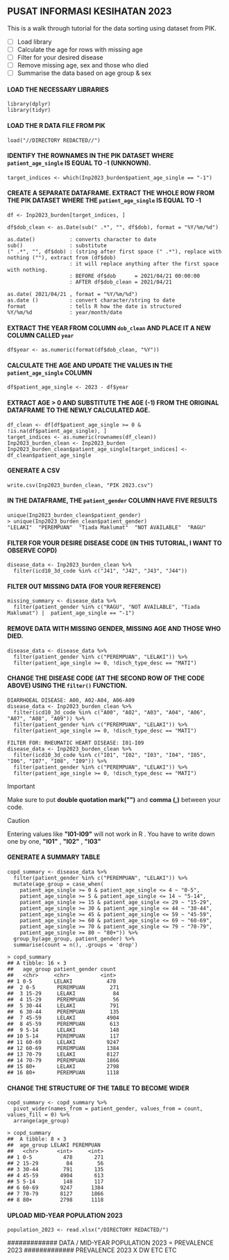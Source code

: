 ## PUSAT INFORMASI KESIHATAN 2023
This is a walk through tutorial for the data sorting using dataset from PIK.

- [ ] Load library
- [ ] Calculate the age for rows with missing age
- [ ] Filter for your desired disease
- [ ] Remove missing age, sex and those who died
- [ ] Summarise the data based on age group & sex

#### LOAD THE NECESSARY LIBRARIES
```
library(dplyr)
library(tidyr)
```

#### LOAD THE R DATA FILE FROM PIK
```
load("//DIRECTORY REDACTED//")
```
#### IDENTIFY THE ROWNAMES IN THE PIK DATASET WHERE ```patient_age_single``` IS EQUAL TO -1 (UNKNOWN).
```
target_indices <- which(Inp2023_burden$patient_age_single == "-1")
```

#### CREATE A SEPARATE DATAFRAME. EXTRACT THE WHOLE ROW FROM THE PIK DATASET WHERE THE ```patient_age_single``` IS EQUAL TO -1
```
df <- Inp2023_burden[target_indices, ]
```

```
df$dob_clean <- as.Date(sub(" .*", "", df$dob), format = "%Y/%m/%d")
```
```
as.date()           : converts character to date
sub()               : substitute
(" .*", "", df$dob) : (string after first space (" .*"), replace with nothing (""), extract from (df$dob)
                    : it will replace anything after the first space with nothing.
                    : BEFORE df$dob      = 2021/04/21 00:00:00
                    : AFTER df$dob_clean = 2021/04/21

as.date( 2021/04/21 , format = "%Y/%m/%d")
as.date ()          : convert character/string to date
format              : tells R how the date is structured
%Y/%m/%d            : year/month/date
```

#### EXTRACT THE YEAR FROM COLUMN ```dob_clean``` AND PLACE IT A NEW COLUMN CALLED ```year```
```
df$year <- as.numeric(format(df$dob_clean, "%Y"))
```
#### CALCULATE THE AGE AND UPDATE THE VALUES IN THE ```patient_age_single``` COLUMN
```
df$patient_age_single <- 2023 - df$year
```

#### EXTRACT AGE > 0 AND SUBSTITUTE THE AGE (-1) FROM THE ORIGINAL DATAFRAME TO THE NEWLY CALCULATED AGE.
```
df_clean <- df[df$patient_age_single >= 0 & !is.na(df$patient_age_single), ]
target_indices <- as.numeric(rownames(df_clean))
Inp2023_burden_clean <- Inp2023_burden
Inp2023_burden_clean$patient_age_single[target_indices] <- df_clean$patient_age_single
```
#### GENERATE A CSV
```
write.csv(Inp2023_burden_clean, "PIK 2023.csv")
```
#### IN THE DATAFRAME, THE ```patient_gender``` COLUMN HAVE FIVE RESULTS
```
unique(Inp2023_burden_clean$patient_gender)
> unique(Inp2023_burden_clean$patient_gender)
"LELAKI"  "PEREMPUAN"  "Tiada Maklumat"  "NOT AVAILABLE"  "RAGU"
```

#### FILTER FOR YOUR DESIRE DISEASE CODE (IN THIS TUTORIAL, I WANT TO OBSERVE COPD)
```
disease_data <- Inp2023_burden_clean %>% 
  filter(icd10_3d_code %in% c("J41", "J42", "J43", "J44"))
```

#### FILTER OUT MISSING DATA (FOR YOUR REFERENCE)
```
missing_summary <- disease_data %>%
  filter(patient_gender %in% c("RAGU", "NOT AVAILABLE", "Tiada Maklumat") |  patient_age_single == "-1")
```

#### REMOVE DATA WITH MISSING GENDER, MISSING AGE AND THOSE WHO DIED.
```
disease_data <- disease_data %>%
  filter(patient_gender %in% c("PEREMPUAN", "LELAKI")) %>%
  filter(patient_age_single >= 0, !disch_type_desc == "MATI")

```
#### CHANGE THE DISEASE CODE (AT THE SECOND ROW OF THE CODE ABOVE) USING THE ```filter()``` FUNCTION.
```
DIARRHOEAL DISEASE: A00, A02-A04, A06-A09
disease_data <- Inp2023_burden_clean %>% 
  filter(icd10_3d_code %in% c("A00", "A02", "A03", "A04", "A06", "A07", "A08", "A09")) %>% 
  filter(patient_gender %in% c("PEREMPUAN", "LELAKI")) %>%
  filter(patient_age_single >= 0, !disch_type_desc == "MATI")
```
```
FILTER FOR: RHEUMATIC HEART DISEASE: I01-I09
disease_data <- Inp2023_burden_clean %>% 
  filter(icd10_3d_code %in% c("I01", "I02", "I03", "I04", "I05", "I06", "I07", "I08", "I09")) %>% 
  filter(patient_gender %in% c("PEREMPUAN", "LELAKI")) %>%
  filter(patient_age_single >= 0, !disch_type_desc == "MATI")
```

>[!IMPORTANT]
> Make sure to put **double quotation mark("")** and **comma (,)** between your code.

>[!CAUTION]
> Entering values like **"I01-I09"** will not work in R .
> You have to write down one by one, **"I01"** , **"I02"** , **"I03"**

#### GENERATE A SUMMARY TABLE
```
copd_summary <- disease_data %>%
  filter(patient_gender %in% c("PEREMPUAN", "LELAKI")) %>%
  mutate(age_group = case_when(
    patient_age_single >= 0 & patient_age_single <= 4 ~ "0-5",
    patient_age_single >= 5 & patient_age_single <= 14 ~ "5-14",
    patient_age_single >= 15 & patient_age_single <= 29 ~ "15-29",
    patient_age_single >= 30 & patient_age_single <= 44 ~ "30-44",
    patient_age_single >= 45 & patient_age_single <= 59 ~ "45-59",
    patient_age_single >= 60 & patient_age_single <= 69 ~ "60-69",
    patient_age_single >= 70 & patient_age_single <= 79 ~ "70-79",
    patient_age_single >= 80 ~ "80+")) %>%
  group_by(age_group, patient_gender) %>%
  summarise(count = n(), .groups = 'drop')
```
```
> copd_summary
## A tibble: 16 × 3
##   age_group patient_gender count
##   <chr>     <chr>          <int>
## 1 0-5       LELAKI           478
##  2 0-5       PEREMPUAN        271
##  3 15-29     LELAKI            84
##  4 15-29     PEREMPUAN         56
##  5 30-44     LELAKI           791
##  6 30-44     PEREMPUAN        135
##  7 45-59     LELAKI          4904
##  8 45-59     PEREMPUAN        613
##  9 5-14      LELAKI           148
## 10 5-14      PEREMPUAN        117
## 11 60-69     LELAKI          9247
## 12 60-69     PEREMPUAN       1384
## 13 70-79     LELAKI          8127
## 14 70-79     PEREMPUAN       1866
## 15 80+       LELAKI          2798
## 16 80+       PEREMPUAN       1118
```
#### CHANGE THE STRUCTURE OF THE TABLE TO BECOME WIDER
```
copd_summary <- copd_summary %>%
  pivot_wider(names_from = patient_gender, values_from = count, values_fill = 0) %>%
  arrange(age_group)
```

```
> copd_summary
##  A tibble: 8 × 3
##  age_group LELAKI PEREMPUAN
##   <chr>      <int>     <int>
## 1 0-5          478       271
## 2 15-29         84        56
## 3 30-44        791       135
## 4 45-59       4904       613
## 5 5-14         148       117
## 6 60-69       9247      1384
## 7 70-79       8127      1866
## 8 80+         2798      1118
```

#### UPLOAD MID-YEAR POPULATION 2023
```
population_2023 <- read.xlsx("/DIRECTORY REDACTED/")
```

############# DATA / MID-YEAR POPULATION 2023 = PREVALENCE 2023
############# PREVALENCE 2023 X DW ETC ETC
